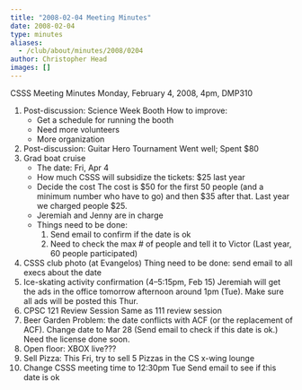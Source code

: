 ```yaml
---
title: "2008-02-04 Meeting Minutes"
date: 2008-02-04
type: minutes
aliases:
  - /club/about/minutes/2008/0204
author: Christopher Head
images: []
---
```


CSSS Meeting Minutes
Monday, February 4, 2008, 4pm, DMP310

1.  Post-discussion: Science Week Booth
    How to improve:
    *   Get a schedule for running the booth
    *   Need more volunteers
    *   More organization
2.  Post-discussion: Guitar Hero Tournament
    Went well; Spent $80
3.  Grad boat cruise
    *   The date: Fri, Apr 4
    *   How much CSSS will subsidize the tickets: $25 last year
    *   Decide the cost
        The cost is $50 for the first 50 people (and a minimum number who have to go) and then $35 after that. Last year we charged people $25.
    *   Jeremiah and Jenny are in charge
    *   Things need to be done:
        1.  Send email to confirm if the date is ok
        2.  Need to check the max # of people and tell it to Victor (Last year, 60 people participated)
4.  CSSS club photo (at Evangelos)
    Thing need to be done: send email to all execs about the date
5.  Ice-skating activity confirmation (4–5:15pm, Feb 15)
    Jeremiah will get the ads in the office tomorrow afternoon around 1pm (Tue). Make sure all ads will be posted this Thur.
6.  CPSC 121 Review Session
    Same as 111 review session
7.  Beer Garden
    Problem: the date conflicts with ACF (or the replacement of ACF).
    Change date to Mar 28 (Send email to check if this date is ok.)
    Need the license done soon.
8.  Open floor: XBOX live???
9.  Sell Pizza:
    This Fri, try to sell 5 Pizzas in the CS x-wing lounge
10.  Change CSSS meeting time to 12:30pm Tue
    Send email to see if this date is ok
